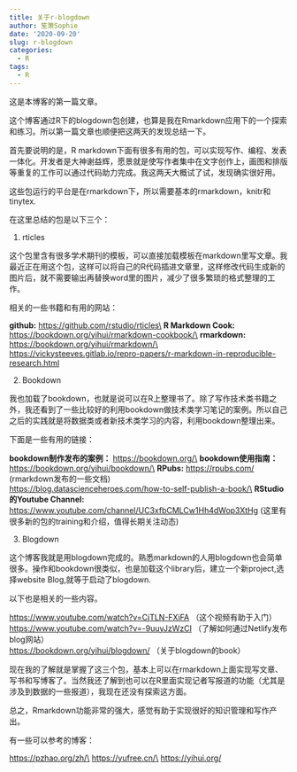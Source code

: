 ```yaml
---
title: 关于r-blogdown
author: 笙箫Sophie
date: '2020-09-20'
slug: r-blogdown
categories:
  - R
tags:
  - R
---
```

这是本博客的第一篇文章。

这个博客通过R下的blogdown包创建，也算是我在Rmarkdown应用下的一个探索和练习。所以第一篇文章也顺便把这两天的发现总结一下。

首先要说明的是，R markdown下面有很多有用的包，可以实现写作、编程、发表一体化。开发者是大神谢益辉，愿景就是使写作者集中在文字创作上，画图和排版等重复的工作可以通过代码助力完成。我这两天大概试了试，发现确实很好用。

这些包运行的平台是在rmarkdown下，所以需要基本的rmarkdown，knitr和tinytex.

在这里总结的包是以下三个：

1. rticles

这个包里含有很多学术期刊的模板，可以直接加载模板在markdown里写文章。我最近正在用这个包，这样可以将自己的R代码插进文章里，这样修改代码生成新的图片后，就不需要输出再替换word里的图片，减少了很多繁琐的格式整理的工作。

相关的一些书籍和有用的网站：

__github:__ https://github.com/rstudio/rticles\
__R Markdown Cook:__ https://bookdown.org/yihui/rmarkdown-cookbook/\
__rmarkdown:__ https://bookdown.org/yihui/rmarkdown/\
https://vickysteeves.gitlab.io/repro-papers/r-markdown-in-reproducible-research.html

2. Bookdown

我也加载了bookdown，也就是说可以在R上整理书了。除了写作技术类书籍之外，我还看到了一些比较好的利用bookdown做技术类学习笔记的案例。所以自己之后的实践就是将数据类或者新技术类学习的内容，利用bookdown整理出来。


下面是一些有用的链接：

__bookdown制作发布的案例：__ https://bookdown.org/\
__bookdown使用指南：__ https://bookdown.org/yihui/bookdown/\
__RPubs:__ https://rpubs.com/ (rmarkdown发布的一些文档)\
https://blog.datascienceheroes.com/how-to-self-publish-a-book/\
__RStudio的Youtube Channel:__ https://www.youtube.com/channel/UC3xfbCMLCw1Hh4dWop3XtHg (这里有很多新的包的training和介绍，值得长期关注动态)

3. Blogdown

这个博客我就是用blogdown完成的。熟悉markdown的人用blogdown也会简单很多。操作和bookdown很类似，也是加载这个library后，建立一个新project,选择website Blog,就等于启动了blogdown.

以下也是相关的一些内容。

https://www.youtube.com/watch?v=CjTLN-FXiFA （这个视频有助于入门）\
https://www.youtube.com/watch?v=-9uuyJzWzCI （了解如何通过Netlify发布blog网站）\
https://bookdown.org/yihui/blogdown/ （关于blogdown的book）

现在我的了解就是掌握了这三个包，基本上可以在rmarkdown上面实现写文章、写书和写博客了。当然我还了解到也可以在R里面实现记者写报道的功能（尤其是涉及到数据的一些报道），我现在还没有探索这方面。

总之，Rmarkdown功能非常的强大，感觉有助于实现很好的知识管理和写作产出。

有一些可以参考的博客：

https://pzhao.org/zh/\
https://yufree.cn/\
https://yihui.org/







